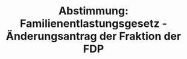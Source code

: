 ---
abstimmung:
  abstimmung: 3
  bundestagssitzung: 23
  legislaturperiode: 19
categories:
- Todo
data:
- title: Abstimmungsergebnis 20180322_3-data.pdf
  url: /res/2021-btw/abstimmungsergebnisse/20180322_3-data.pdf
- title: Abstimmungsergebnis 20180322_3_xls-data.xls
  url: /res/2021-btw/abstimmungsergebnisse/20180322_3_xls-data.xls
- title: Abstimmungsergebnis 20180322_3_xls-datacsv
  url: /res/2021-btw/abstimmungsergebnisse/csv/20180322_3_xls-datacsv
ergebnis:
  afd:
    enthaltung: 2
    gesamt: 92
    ja: 0
    nein: 80
    nichtabgegeben: 10
    ungueltig: 0
  bü90/gr:
    enthaltung: 3
    gesamt: 67
    ja: 0
    nein: 60
    nichtabgegeben: 4
    ungueltig: 0
  cdu/csu:
    enthaltung: 0
    gesamt: 246
    ja: 222
    nein: 0
    nichtabgegeben: 24
    ungueltig: 0
  die linke.:
    enthaltung: 0
    gesamt: 69
    ja: 0
    nein: 52
    nichtabgegeben: 17
    ungueltig: 0
  fdp:
    enthaltung: 0
    gesamt: 80
    ja: 78
    nein: 0
    nichtabgegeben: 2
    ungueltig: 0
  file: 20180322_3_xls-data.xls
  fraktionslos:
    enthaltung: 0
    gesamt: 2
    ja: 0
    nein: 2
    nichtabgegeben: 0
    ungueltig: 0
  spd:
    enthaltung: 1
    gesamt: 153
    ja: 136
    nein: 3
    nichtabgegeben: 13
    ungueltig: 0
layout: abstimmung
links:
- title: Link zu bundestag.de
  url: https://www.bundestag.de/parlament/plenum/abstimmung/abstimmung?id=552
preview: 'Deutscher Bundestag


  23. Sitzung des Deutschen Bundestages

  am Donnerstag, 22. März 2018


  Endgültiges Ergebnis der Namentlichen Abstimmung Nr. 3


  Beschlussempfehlung des Auswärtigen Ausschusses (3. Ausschuss) zu dem Antrag der

  Bundesregierung

  Fortsetzung der Beteiligung bewaffneter deutscher Streitkräfte an der NATO-geführten

  Maritimen Sicherheitsoperation SEA GUARDIAN im Mittelmeer

  Drs. 19/1097 und 19/1302'
tags:
- Todo
title: 'Abstimmung: Familienentlastungsgesetz - Änderungsantrag der Fraktion der FDP'
---